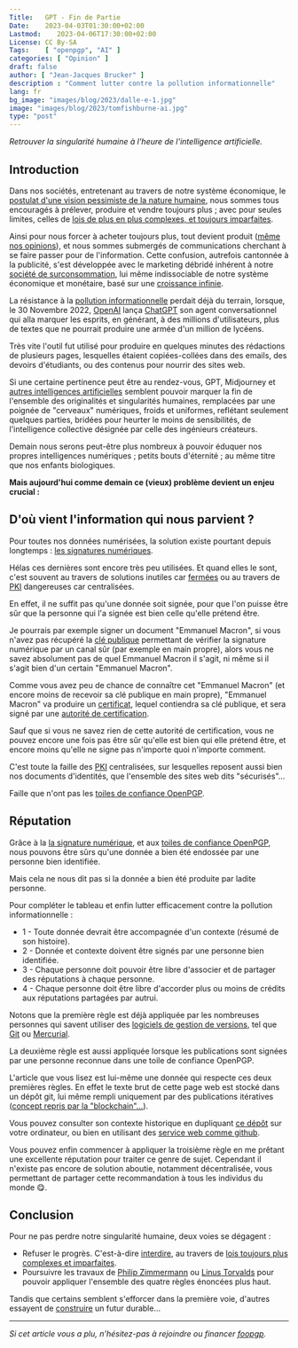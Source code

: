 ```yaml
---
Title:   GPT - Fin de Partie
Date:    2023-04-03T01:30:00+02:00
Lastmod:    2023-04-06T17:30:00+02:00
License: CC By-SA
Tags:    [ "openpgp", "AI" ]
categories: [ "Opinion" ]
draft: false
author: [ "Jean-Jacques Brucker" ]
description : "Comment lutter contre la pollution informationnelle"
lang: fr
bg_image: "images/blog/2023/dalle-e-1.jpg"
image: "images/blog/2023/tomfishburne-ai.jpg"
type: "post"
---
```


*Retrouver la singularité humaine à l'heure de l'intelligence artificielle.*

## Introduction

Dans nos sociétés, entretenant au travers de notre système économique, le [postulat d'une vision pessimiste de la nature humaine](https://fr.wikipedia.org/wiki/Homo_homini_lupus_est), nous sommes tous encouragés à prélever, produire et vendre toujours plus ; avec pour seules limites, celles de [lois de plus en plus complexes, et toujours imparfaites](https://fr.wikipedia.org/wiki/L%C3%A9viathan_%28Thomas_Hobbes%29).

Ainsi pour nous forcer à acheter toujours plus, tout devient produit ([même nos opinions](https://fr.wikipedia.org/wiki/Scandale_Facebook-Cambridge_Analytica)), et nous sommes submergés de communications cherchant à se faire passer pour de l'information. Cette confusion, autrefois cantonnée à la publicité, s'est développée avec le marketing débridé inhérent à notre [société de surconsommation](https://fr.wikipedia.org/wiki/Soci%C3%A9t%C3%A9_de_consommation), lui même indissociable de notre système économique et monétaire, basé sur une [croissance infinie](https://fr.wikipedia.org/wiki/Technocratie).

La résistance à la [pollution informationnelle](https://fr.wikipedia.org/wiki/Pollution_informationnelle) perdait déjà du terrain, lorsque, le 30 Novembre 2022, [OpenAI](https://fr.wikipedia.org/wiki/OpenAI) lança [ChatGPT](https://fr.wikipedia.org/wiki/ChatGPT) son agent conversationnel qui alla marquer les esprits, en générant, à des millions d'utilisateurs, plus de textes que ne pourrait produire une armée d'un million de lycéens.

Très vite l'outil fut utilisé pour produire en quelques minutes des rédactions de plusieurs pages, lesquelles étaient copiées-collées dans des emails, des devoirs d'étudiants, ou des contenus pour nourrir des sites web.

Si une certaine pertinence peut être au rendez-vous, GPT, Midjourney et [autres intelligences artificielles](https://fr.wikipedia.org/wiki/Art_g%C3%A9n%C3%A9ratif) semblent pouvoir marquer la fin de l'ensemble des originalités et singularités humaines, remplacées par une poignée de "cerveaux" numériques, froids et uniformes, reflétant seulement quelques parties, bridées pour heurter le moins de sensibilités, de l'intelligence collective désignée par celle des ingénieurs créateurs.

Demain nous serons peut-être plus nombreux à pouvoir éduquer nos propres intelligences numériques ; petits bouts d'éternité ; au même titre que nos enfants biologiques.

**Mais aujourd'hui comme demain ce (vieux) problème devient un enjeu crucial :**

## D'où vient l'information qui nous parvient ?

Pour toutes nos données numérisées, la solution existe pourtant depuis longtemps : [les signatures numériques](https://fr.wikipedia.org/wiki/Signature_num%C3%A9rique).

Hélas ces dernières sont encore très peu utilisées. Et quand elles le sont, c'est
souvent au travers de solutions inutiles car [fermées](https://fr.wikipedia.org/wiki/Logiciel_propri%C3%A9taire) ou au travers de [PKI](https://fr.wikipedia.org/wiki/Infrastructure_%C3%A0_cl%C3%A9s_publiques) dangereuses car centralisées.

En effet, il ne suffit pas qu'une donnée soit signée, pour que l'on puisse être sûr que la personne qui l'a signée est bien celle qu'elle prétend être.

Je pourrais par exemple signer un document "Emmanuel Macron", si vous n'avez pas récupéré la [clé publique](https://fr.wikipedia.org/wiki/Cryptographie_asym%C3%A9trique) permettant de vérifier la signature numérique par un canal sûr (par exemple en main propre), alors vous ne savez absolument pas de quel Emmanuel Macron il s'agit, ni même si il s'agit bien d'un certain "Emmanuel Macron".

Comme vous avez peu de chance de connaître cet "Emmanuel Macron" (et encore moins de recevoir sa clé publique en main propre), "Emmanuel Macron" va produire un [certificat](https://fr.wikipedia.org/wiki/Certificat_%C3%A9lectronique), lequel contiendra sa clé publique, et sera signé par une [autorité de certification](https://fr.wikipedia.org/wiki/Autorit%C3%A9_de_certification).

Sauf que si vous ne savez rien de cette autorité de certification, vous ne
pouvez encore une fois pas être sûr qu'elle est bien qui elle prétend être, et
encore moins qu'elle ne signe pas n'importe quoi n'importe comment.

C'est toute la faille des [PKI](https://fr.wikipedia.org/wiki/Infrastructure_%C3%A0_cl%C3%A9s_publiques) centralisées, sur lesquelles reposent aussi bien
nos documents d'identités, que l'ensemble des sites web dits "sécurisés"...

Faille que n'ont pas les [toiles de confiance
OpenPGP](https://fr.wikipedia.org/wiki/Toile_de_confiance).

## Réputation

Grâce à la [la signature numérique](https://fr.wikipedia.org/wiki/Signature_num%C3%A9rique), et aux [toiles de confiance OpenPGP](https://fr.wikipedia.org/wiki/Toile_de_confiance), nous pouvons être sûrs qu'une donnée a bien été endossée par une personne bien identifiée.

Mais cela ne nous dit pas si la donnée a bien été produite par ladite personne.

Pour compléter le tableau et enfin lutter efficacement contre la pollution
informationnelle :

* 1 - Toute donnée devrait être accompagnée d'un contexte (résumé de son histoire).
* 2 - Donnée et contexte doivent être signés par une personne bien identifiée.
* 3 - Chaque personne doit pouvoir être libre d'associer et de partager des réputations à
  chaque personne.
* 4 - Chaque personne doit être libre d'accorder plus ou moins de crédits aux
  réputations partagées par autrui.

Notons que la première règle est déjà appliquée par les nombreuses personnes qui
savent utiliser des [logiciels de gestion de
versions](https://fr.wikipedia.org/wiki/Logiciel_de_gestion_de_versions), tel
que [Git](https://fr.wikipedia.org/wiki/Git) ou
[Mercurial](https://fr.wikipedia.org/wiki/Mercurial).

La deuxième règle est aussi appliquée lorsque les publications sont signées par
une personne reconnue dans une toile de confiance OpenPGP.

L'article que vous lisez est lui-même une donnée qui respecte ces deux premières
règles. En effet le texte brut de cette page web est stocké dans un dépôt git,
lui même rempli uniquement par des publications itératives ([concept repris par
la "blockchain"...](https://netfuture.ch/2022/02/git-pgp-blockchain-comparison/)).

Vous pouvez consulter son contexte historique en dupliquant [ce dépôt](https://github.com/foopgp/foopgp-hugowebsite/) sur votre ordinateur, ou bien en utilisant des [service web comme github](https://github.com/foopgp/foopgp-hugowebsite/commits/test/content/french/blog/2023-04-03-lutter-contre-la-polution-informationelle.md).

Vous pouvez enfin commencer à appliquer la troisième règle en me prêtant une
excellente réputation pour traiter ce genre de sujet. Cependant il n'existe pas
encore de solution aboutie, notamment décentralisée, vous permettant de partager
cette recommandation à tous les individus du monde 😋.

## Conclusion

Pour ne pas perdre notre singularité humaine, deux voies se dégagent :

* Refuser le progrès. C'est-à-dire [interdire](https://www.numerama.com/tech/1324324-litalie-reclame-larret-de-chatgpt-au-nom-du-rgpd.html), au travers de [lois toujours plus complexes et imparfaites](https://www.europarl.europa.eu/news/fr/headlines/society/20201015STO89417/regles-sur-l-ia-ce-que-veut-le-parlement-europeen).
* Poursuivre les travaux de [Philip Zimmermann](https://fr.wikipedia.org/wiki/Philip_Zimmermann) ou [Linus Torvalds](https://fr.wikipedia.org/wiki/Linus_Torvalds) pour pouvoir appliquer l'ensemble des quatre règles énoncées plus haut.

Tandis que certains semblent s'efforcer dans la première voie,
d'autres essayent de [construire](https://datatracker.ietf.org/wg/openpgp/charter/) un futur
durable...


---

*Si cet article vous a plu, n'hésitez-pas à rejoindre ou financer
[foopgp](/about/legal-notice/).*

